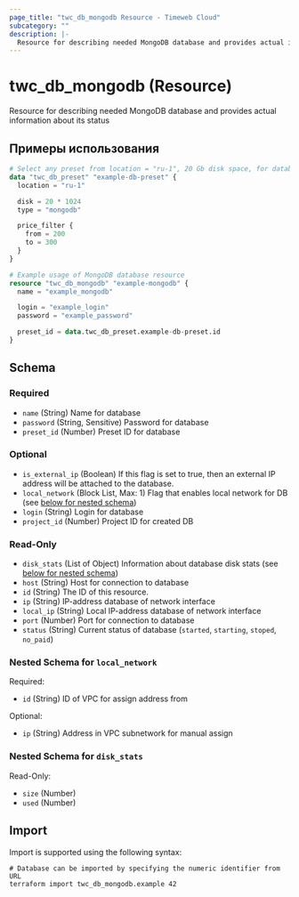 ```yaml
---
page_title: "twc_db_mongodb Resource - Timeweb Cloud"
subcategory: ""
description: |-
  Resource for describing needed MongoDB database and provides actual information about its status
---
```


# twc_db_mongodb (Resource)

Resource for describing needed MongoDB database and provides actual information about its status

## Примеры использования

```terraform
# Select any preset from location = "ru-1", 20 Gb disk space, for database type `mongodb`, with price between 200 and 300 RUB
data "twc_db_preset" "example-db-preset" {
  location = "ru-1"

  disk = 20 * 1024
  type = "mongodb"

  price_filter {
    from = 200
    to = 300
  }
}

# Example usage of MongoDB database resource
resource "twc_db_mongodb" "example-mongodb" {
  name = "example_mongodb"

  login = "example_login"
  password = "example_password"

  preset_id = data.twc_db_preset.example-db-preset.id
}
```
<!-- schema generated by tfplugindocs -->
## Schema

### Required

- `name` (String) Name for database
- `password` (String, Sensitive) Password for database
- `preset_id` (Number) Preset ID for database

### Optional

- `is_external_ip` (Boolean) If this flag is set to true, then an external IP address will be attached to the database.
- `local_network` (Block List, Max: 1) Flag that enables local network for DB (see [below for nested schema](#nestedblock--local_network))
- `login` (String) Login for database
- `project_id` (Number) Project ID for created DB

### Read-Only

- `disk_stats` (List of Object) Information about database disk stats (see [below for nested schema](#nestedatt--disk_stats))
- `host` (String) Host for connection to database
- `id` (String) The ID of this resource.
- `ip` (String) IP-address database of network interface
- `local_ip` (String) Local IP-address database of network interface
- `port` (Number) Port for connection to database
- `status` (String) Current status of database (`started`, `starting`, `stoped`, `no_paid`)

<a id="nestedblock--local_network"></a>
### Nested Schema for `local_network`

Required:

- `id` (String) ID of VPC for assign address from

Optional:

- `ip` (String) Address in VPC subnetwork for manual assign


<a id="nestedatt--disk_stats"></a>
### Nested Schema for `disk_stats`

Read-Only:

- `size` (Number)
- `used` (Number)

## Import

Import is supported using the following syntax:

```shell
# Database can be imported by specifying the numeric identifier from URL
terraform import twc_db_mongodb.example 42
```
